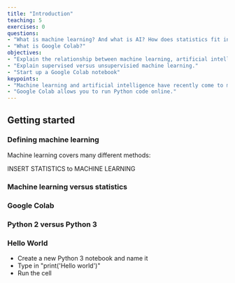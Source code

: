 ```yaml
---
title: "Introduction"
teaching: 5
exercises: 0
questions:
- "What is machine learning? And what is AI? How does statistics fit into this?"
- "What is Google Colab?"
objectives:
- "Explain the relationship between machine learning, artificial intelligence and statistics."
- "Explain supervised versus unsupervisied machine learning."
- "Start up a Google Colab notebook"
keypoints:
- "Machine learning and artificial intelligence have recently come to mean similar things. Often machine learning is the task of using data to achieve a goal. Statistics is the related field focussed on gaining understanding from data."
- "Google Colab allows you to run Python code online."
---
```


## Getting started

### Defining machine learning

Machine learning covers many different methods:

INSERT STATISTICS to MACHINE LEARNING 

### Machine learning versus statistics

### Google Colab

### Python 2 versus Python 3

### Hello World

- Create a new Python 3 notebook and name it
- Type in "print('Hello world')"
- Run the cell

